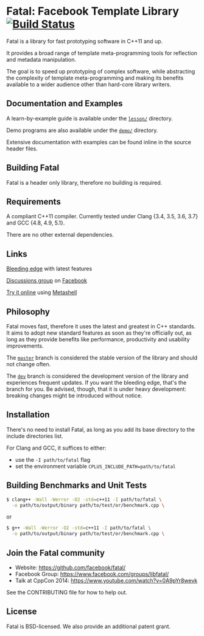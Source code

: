 # Fatal: Facebook Template Library [![Build Status](https://secure.travis-ci.org/facebook/fatal.png?branch=dev "Build Status")](https://travis-ci.org/facebook/fatal)
Fatal is a library for fast prototyping software in C++11 and up.

It provides a broad range of template meta-programming tools for reflection and metadata manipulation.

The goal is to speed up prototyping of complex software, while abstracting the complexity of template meta-programming and making its benefits available to a wider audience other than hard-core library writers.


## Documentation and Examples
A learn-by-example guide is available under the [`lesson/`](lesson/) directory.

Demo programs are also available under the [`demo/`](demo/) directory.

Extensive documentation with examples can be found inline in the source header files.


## Building Fatal
Fatal is a header only library, therefore no building is required.


## Requirements
A compliant C++11 compiler. Currently tested under Clang {3.4, 3.5, 3.6, 3.7} and GCC {4.8, 4.9, 5.1}.

There are no other external dependencies.


## Links
[Bleeding edge](https://github.com/facebook/fatal/tree/dev/) with latest features

[Discussions group](https://www.facebook.com/groups/libfatal/) on [Facebook](https://www.facebook.com/Engineering)

[Try it online](http://abel.web.elte.hu/shell/metashell) using [Metashell](https://github.com/sabel83/metashell)


## Philosophy
Fatal moves fast, therefore it uses the latest and greatest in C++ standards. It aims to adopt new standard features as soon as they're officially out, as long as they provide benefits like performance, productivity and usability improvements.

The [`master`](https://github.com/facebook/fatal/) branch is considered the stable version of the library and should not change often.

The [`dev`](https://github.com/facebook/fatal/tree/dev/) branch is considered the development version of the library and experiences frequent updates. If you want the bleeding edge, that's the branch for you. Be advised, though, that it is under heavy development: breaking changes might be introduced without notice.


## Installation
There's no need to install Fatal, as long as you add its base directory to the include directories list.

For Clang and GCC, it suffices to either:
- use the `-I path/to/fatal` flag
- set the environment variable `CPLUS_INCLUDE_PATH=path/to/fatal`


## Building Benchmarks and Unit Tests
```sh
$ clang++ -Wall -Werror -O2 -std=c++11 -I path/to/fatal \
  -o path/to/output/binary path/to/test/or/benchmark.cpp \
```
or
```sh
$ g++ -Wall -Werror -O2 -std=c++11 -I path/to/fatal \
  -o path/to/output/binary path/to/test/or/benchmark.cpp \
```


## Join the Fatal community
- Website: https://github.com/facebook/fatal/
- Facebook Group: https://www.facebook.com/groups/libfatal/
- Talk at CppCon 2014: https://www.youtube.com/watch?v=0A9pYr8wevk

See the CONTRIBUTING file for how to help out.


## License
Fatal is BSD-licensed. We also provide an additional patent grant.
